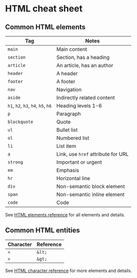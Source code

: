 # HTML cheat sheet

## Common HTML elements

| Tag                                | Notes                              |
| ---------------------------------- | ---------------------------------- |
| `main`                             | Main content                       |
| `section`                          | Section, has a heading             |
| `article`                          | An article, has an author          |
| `header`                           | A header                           |
| `footer`                           | A footer                           |
| `nav`                              | Navigation                         |
| `aside`                            | Indirectly related content         |
| `h1`, `h2`, `h3`, `h4`, `h5`, `h6` | Heading levels 1-6                 |
| `p`                                | Paragraph                          |
| `blockquote`                       | Quote                              |
| `ul`                               | Bullet list                        |
| `ol`                               | Numbered list                      |
| `li`                               | List item                          |
| `a`                                | Link, use `href` attribute for URL |
| `strong`                           | Important or urgent                |
| `em`                               | Emphasis                           |
| `hr`                               | Horizontal line                    |
| `div`                              | Non-semantic block element         |
| `span`                             | Non-semantic inline element        |
| `code`                             | Code                               |

See [HTML elements reference](https://developer.mozilla.org/en-US/docs/Web/HTML/Element) for all elements and details.

## Common HTML entities

| Character | Reference |
| --------- | --------- |
| `<`       | `&lt;`    |
| `>`       | `&gt;`    |

See [HTML character reference](https://developer.mozilla.org/en-US/docs/Glossary/Character_reference) for more elements and details.
